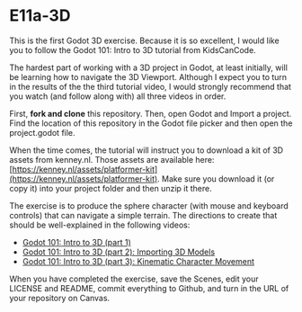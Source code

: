 # E11a-3D
This is the first Godot 3D exercise. Because it is so excellent, I would like you to follow the Godot 101: Intro to 3D tutorial from KidsCanCode.

The hardest part of working with a 3D project in Godot, at least initially, will be learning how to navigate the 3D Viewport. Although I expect you to turn in the results of the the third tutorial video, I would strongly recommend that you watch (and follow along with) all three videos in order.

First, **fork and clone** this repository. Then, open Godot and Import a project. Find the location of this repository in the Godot file picker and then open the project.godot file.

When the time comes, the tutorial will instruct you to download a kit of 3D assets from kenney.nl. Those assets are available here: [https://kenney.nl/assets/platformer-kit](https://kenney.nl/assets/platformer-kit). Make sure you download it (or copy it) into your project folder and then unzip it there.

The exercise is to produce the sphere character (with mouse and keyboard controls) that can navigate a simple terrain. The directions to create that should be well-explained in the following videos:

 * [Godot 101: Intro to 3D (part 1)](https://www.youtube.com/watch?v=SQ7soQ-N-eQ)
 * [Godot 101: Intro to 3D (part 2): Importing 3D Models](https://www.youtube.com/watch?v=3lWro1V0klY)
 * [Godot 101: Intro to 3D (part 3): Kinematic Character Movement](https://www.youtube.com/watch?v=ickZ_Genr7A)
 
 When you have completed the exercise, save the Scenes, edit your LICENSE and README, commit everything to Github, and turn in the URL of your repository on Canvas.